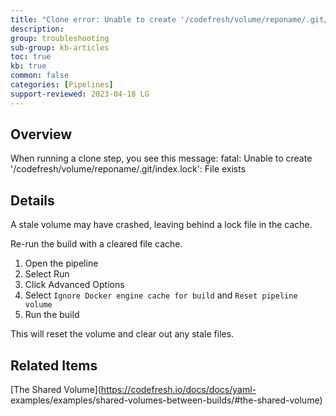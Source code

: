 ```yaml
---
title: "Clone error: Unable to create '/codefresh/volume/reponame/.git/index.lock': File exists"
description: 
group: troubleshooting
sub-group: kb-articles
toc: true
kb: true
common: false
categories: [Pipelines]
support-reviewed: 2023-04-18 LG
---
```


## Overview

When running a clone step, you see this message: fatal: Unable to create
'/codefresh/volume/reponame/.git/index.lock': File exists

## Details

A stale volume may have crashed, leaving behind a lock file in the cache.

Re-run the build with a cleared file cache.

  1. Open the pipeline
  2. Select Run
  3. Click Advanced Options
  4. Select `Ignore Docker engine cache for build` and `Reset pipeline volume`
  5. Run the build

This will reset the volume and clear out any stale files.

## Related Items

[The Shared Volume](https://codefresh.io/docs/docs/yaml-
examples/examples/shared-volumes-between-builds/#the-shared-volume)

